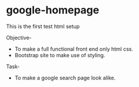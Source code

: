 # google-homepage
This is the first test html setup

Objective-
- To make a full functional front end only html css.
- Bootstrap site to make use of styling.

Task-
- To make a google search page look alike.